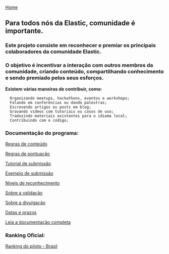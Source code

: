 [Home](https://elastic.github.io/Elastic-Recognition-Program/)

## Para todos nós da Elastic, comunidade é importante. ##

### Este projeto consiste em reconhecer e premiar os principais colaboradores da comunidade Elastic.

### O objetivo é incentivar a interação com outros membros da comunidade, criando conteúdo, compartilhando conhecimento e sendo premiado pelos seus esforços.

**Existem várias maneiras de contribuir, como:**

      Organizando meetups, hackathons, eventos e workshops;
      Falando em conferências ou dando palestras;
      Escrevendo artigos ou posts em blog;
      Gravando vídeos com tutoriais ou casos de uso;
      Traduzindo materiais existentes para o idioma local;
      Contribuindo com o código;

### Documentação do programa: ###

[Regras de conteúdo](https://elastic.github.io/Elastic-Recognition-Program/regras-conteudo)

[Regras de pontuação](https://elastic.github.io/Elastic-Recognition-Program/regras-pontuacao)

[Tutorial de submissão](https://elastic.github.io/Elastic-Recognition-Program/tutorial-submissao)

[Exemplo de submissão](https://elastic.github.io/Elastic-Recognition-Program/exemplo-submissao)

[Níveis de reconhecimento](https://elastic.github.io/Elastic-Recognition-Program/niveis-reconhecimento)

[Sobre a validação](https://elastic.github.io/Elastic-Recognition-Program/validacao)

[Sobre a divulgação](https://elastic.github.io/Elastic-Recognition-Program/divulgacao)

[Datas e prazos](https://elastic.github.io/Elastic-Recognition-Program/datas-prazos)

[Leia a documentação completa](https://elastic.github.io/Elastic-Recognition-Program/portuguese-br)


### Ranking Oficial: ###

[Ranking do piloto - Brasil](https://elastic.github.io/Elastic-Recognition-Program/ranking-piloto)
